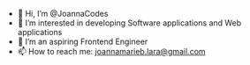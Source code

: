 - 👋 Hi, I’m @JoannaCodes
- 👀 I’m interested in developing Software applications and Web applications
- 🌱 I’m an aspiring Frontend Engineer
- 📫 How to reach me: joannamarieb.lara@gmail.com 


<!---
JoannaCodes/JoannaCodes is a ✨ special ✨ repository because its `README.md` (this file) appears on your GitHub profile.
You can click the Preview link to take a look at your changes.
--->
